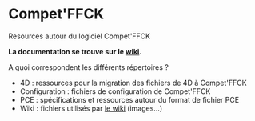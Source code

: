 # Compet'FFCK

Resources autour du logiciel Compet'FFCK

**La documentation se trouve sur le [wiki](https://github.com/FFCK/compet-ffck/wiki).**

A quoi correspondent les différents répertoires ?
* 4D : ressources pour la migration des fichiers de 4D à Compet'FFCK
* Configuration : fichiers de configuration de Compet'FFCK
* PCE : spécifications et ressources autour du format de fichier PCE
* Wiki : fichiers utilisés par [le wiki](https://github.com/FFCK/compet-ffck/wiki) (images...)
